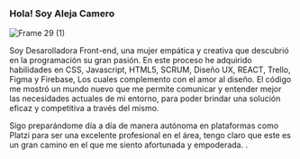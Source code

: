 
  ### Hola! Soy  Aleja Camero

![Frame 29 (1)](https://user-images.githubusercontent.com/85901845/139186569-ba316c07-6c79-4e9c-8568-2fca0dddc070.png)

Soy Desarolladora Front-end, una mujer empática y creativa que descubrió en la programación su gran pasión. En este proceso he adquirido habilidades en CSS, Javascript, HTML5, SCRUM, Diseño UX, REACT, Trello, Figma y Firebase, Los cuales complemento con el amor al diseño. El código me mostró un mundo nuevo que me permite comunicar y entender mejor las necesidades actuales de mi entorno, para poder brindar una solución eficaz y competitiva a través del mismo.

Sigo preparándome día a día de manera autónoma en plataformas como Platzi para ser una excelente profesional en el área, tengo claro que este es un gran camino en el que me siento afortunada y empoderada.
.


<!--
**alejacamero/alejacamero** is a ✨ _special_ ✨ repository because its `README.md` (this file) appears on your GitHub profile.

Here are some ideas to get you started:

- 🔭 I’m currently working on ...
- 🌱 I’m currently learning ...
- 👯 I’m looking to collaborate on ...
- 🤔 I’m looking for help with ...
- 💬 Ask me about ...
- 📫 How to reach me: ...
- 😄 Pronouns: ...
- ⚡ Fun fact: ...
-->
